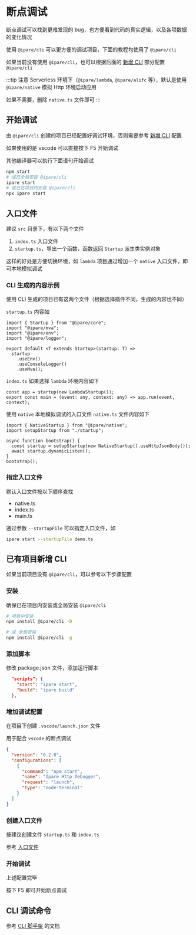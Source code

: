 # 断点调试

断点调试可以找到更难发现的 bug，也方便看到代码的真实逻辑，以及各项数据的变化情况

使用 `@ipare/cli` 可以更方便的调试项目，下面的教程均使用了 `@ipare/cli`

如果当前没有使用 `@ipare/cli`，也可以根据后面的 [新增 CLI](#新增-cli) 部分配置 `@ipare/cli`

:::tip 注意
Serverless 环境下（`@ipare/lambda`, `@ipare/alifc` 等），默认是使用 `@ipare/native` 模拟 Http 环境启动应用

如果不需要，删除 `native.ts` 文件即可
:::

## 开始调试

由 `@ipare/cli` 创建的项目已经配置好调试环境，否则需要参考 [新增 CLI](#新增-cli) 配置

如果使用的是 vscode 可以直接按下 F5 开始调试

其他编译器可以执行下面语句开始调试

```sh
npm start
# 或已全局安装 @ipare/cli
ipare start
# 或已在项目内安装 @ipare/cli
npx ipare start
```

## 入口文件

建议 `src` 目录下，有以下两个文件

1. `index.ts` 入口文件
1. `startup.ts`，导出一个函数，函数返回 `Startup` 派生类实例对象

这样的好处是方便切换环境，如 `lambda` 项目通过增加一个 `native` 入口文件，即可本地模拟调试

### CLI 生成的内容示例

使用 CLI 生成的项目已有这两个文件（根据选择插件不同，生成的内容也不同）

`startup.ts` 内容如

```TS
import { Startup } from "@ipare/core";
import "@ipare/mva";
import "@ipare/env";
import "@ipare/logger";

export default <T extends Startup>(startup: T) =>
  startup
    .useEnv()
    .useConsoleLogger()
    .useMva();
```

`index.ts` 如果选择 `lambda` 环境内容如下

```TS
const app = startup(new LambdaStartup());
export const main = (event: any, context: any) => app.run(event, context);
```

使用 `native` 本地模拟调试的入口文件 `native.ts` 文件内容如下

```TS
import { NativeStartup } from "@ipare/native";
import setupStartup from "./startup";

async function bootstrap() {
  const startup = setupStartup(new NativeStartup().useHttpJsonBody());
  await startup.dynamicListen();
}
bootstrap();
```

### 指定入口文件

默认入口文件按以下顺序查找

- native.ts
- index.ts
- main.ts

通过参数 `--startupFile` 可以指定入口文件，如

```sh
ipare start --startupFile demo.ts
```

## 已有项目新增 CLI

如果当前项目没有 `@ipare/cli`，可以参考以下步骤配置

### 安装

确保已在项目内安装或全局安装 `@ipare/cli`

```bash
# 项目中安装
npm install @ipare/cli -D

# 或 全局安装
npm install @ipare/cli -g
```

### 添加脚本

修改 package.json 文件，添加运行脚本

```JSON
  "scripts": {
    "start": "ipare start",
    "build": "ipare build"
  },
```

### 增加调试配置

在项目下创建 `.vscode/launch.json` 文件

用于配合 `vscode` 的断点调试

```JSON
{
  "version": "0.2.0",
  "configurations": [
    {
      "command": "npm start",
      "name": "Ipare Http Debugger",
      "request": "launch",
      "type": "node-terminal"
    }
  ]
}
```

### 创建入口文件

按建议创建文件 `startup.ts` 和 `index.ts`

参考 [入口文件](#入口文件)

### 开始调试

上述配置完毕

按下 F5 即可开始断点调试

## CLI 调试命令

参考 [CLI 脚手架](/usage/cli.html) 的文档
